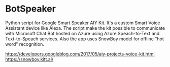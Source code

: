 # BotSpeaker
Python script for Google Smart Speaker AIY Kit. It's a custom Smart Voice Assistant device like Alexa.
The script make the kit possible to communicate with Microsoft Chat Bot hosted on Azure using Azure Speach-to-Text and Text-to-Speach services. Also the app uses SnowBoy model for offline "hot word" recognition.

https://developers.googleblog.com/2017/05/aiy-projects-voice-kit.html
https://snowboy.kitt.ai/
